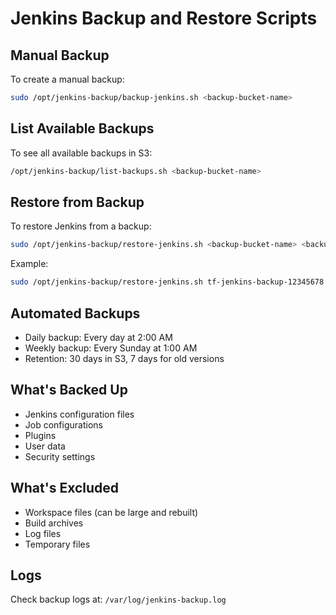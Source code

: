 # Jenkins Backup and Restore Scripts

## Manual Backup
To create a manual backup:
```bash
sudo /opt/jenkins-backup/backup-jenkins.sh <backup-bucket-name>
```

## List Available Backups
To see all available backups in S3:
```bash
/opt/jenkins-backup/list-backups.sh <backup-bucket-name>
```

## Restore from Backup
To restore Jenkins from a backup:
```bash
sudo /opt/jenkins-backup/restore-jenkins.sh <backup-bucket-name> <backup-file-name>
```

Example:
```bash
sudo /opt/jenkins-backup/restore-jenkins.sh tf-jenkins-backup-12345678 jenkins-backup-20240814_120000.tar.gz
```

## Automated Backups
- Daily backup: Every day at 2:00 AM
- Weekly backup: Every Sunday at 1:00 AM
- Retention: 30 days in S3, 7 days for old versions

## What's Backed Up
- Jenkins configuration files
- Job configurations
- Plugins
- User data
- Security settings

## What's Excluded
- Workspace files (can be large and rebuilt)
- Build archives
- Log files
- Temporary files

## Logs
Check backup logs at: `/var/log/jenkins-backup.log`